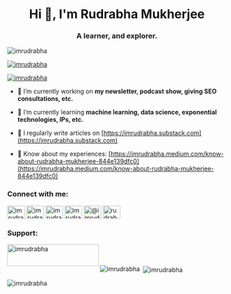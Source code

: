 <h1 align="center">Hi 👋, I'm Rudrabha Mukherjee</h1>
<h3 align="center">A learner, and explorer.</h3>

<p align="left"> <img src="https://komarev.com/ghpvc/?username=imrudrabha&label=Profile%20views&color=0e75b6&style=flat" alt="imrudrabha" /> </p>

<p align="left"> <a href="https://github.com/ryo-ma/github-profile-trophy"><img src="https://github-profile-trophy.vercel.app/?username=imrudrabha" alt="imrudrabha" /></a> </p>

<p align="left"> <a href="https://twitter.com/imrudrabha" target="blank"><img src="https://img.shields.io/twitter/follow/imrudrabha?logo=twitter&style=for-the-badge" alt="imrudrabha" /></a> </p>

- 🔭 I’m currently working on **my newsletter, podcast show, giving SEO consultations, etc.**

- 🌱 I’m currently learning **machine learning, data science, exponential technologies, IPs, etc.**

- 📝 I regularly write articles on [https://imrudrabha.substack.com](https://imrudrabha.substack.com)

- 📄 Know about my experiences: [https://imrudrabha.medium.com/know-about-rudrabha-mukherjee-844e139dfc0](https://imrudrabha.medium.com/know-about-rudrabha-mukherjee-844e139dfc0)

<h3 align="left">Connect with me:</h3>
<p align="left">
<a href="https://twitter.com/imrudrabha" target="blank"><img align="center" src="https://raw.githubusercontent.com/rahuldkjain/github-profile-readme-generator/master/src/images/icons/Social/twitter.svg" alt="imrudrabha" height="30" width="40" /></a>
<a href="https://linkedin.com/in/imrudrabha" target="blank"><img align="center" src="https://raw.githubusercontent.com/rahuldkjain/github-profile-readme-generator/master/src/images/icons/Social/linked-in-alt.svg" alt="imrudrabha" height="30" width="40" /></a>
<a href="https://fb.com/imrudrabha" target="blank"><img align="center" src="https://raw.githubusercontent.com/rahuldkjain/github-profile-readme-generator/master/src/images/icons/Social/facebook.svg" alt="imrudrabha" height="30" width="40" /></a>
<a href="https://instagram.com/imrudrabha" target="blank"><img align="center" src="https://raw.githubusercontent.com/rahuldkjain/github-profile-readme-generator/master/src/images/icons/Social/instagram.svg" alt="imrudrabha" height="30" width="40" /></a>
<a href="https://medium.com/@imrudrabha" target="blank"><img align="center" src="https://raw.githubusercontent.com/rahuldkjain/github-profile-readme-generator/master/src/images/icons/Social/medium.svg" alt="@imrudrabha" height="30" width="40" /></a>
<a href="https://www.youtube.com/c/rudrabha mukherjee" target="blank"><img align="center" src="https://raw.githubusercontent.com/rahuldkjain/github-profile-readme-generator/master/src/images/icons/Social/youtube.svg" alt="rudrabha mukherjee" height="30" width="40" /></a>
</p>

<h3 align="left">Support:</h3>
<p><a href="https://www.buymeacoffee.com/imrudrabha"> <img align="left" src="https://cdn.buymeacoffee.com/buttons/v2/default-yellow.png" height="50" width="210" alt="imrudrabha" /></a></p><br><br>

<p><img align="left" src="https://github-readme-stats.vercel.app/api/top-langs?username=imrudrabha&show_icons=true&locale=en&layout=compact" alt="imrudrabha" /></p>

<p>&nbsp;<img align="center" src="https://github-readme-stats.vercel.app/api?username=imrudrabha&show_icons=true&locale=en" alt="imrudrabha" /></p>

<p><img align="center" src="https://github-readme-streak-stats.herokuapp.com/?user=imrudrabha&" alt="imrudrabha" /></p>
